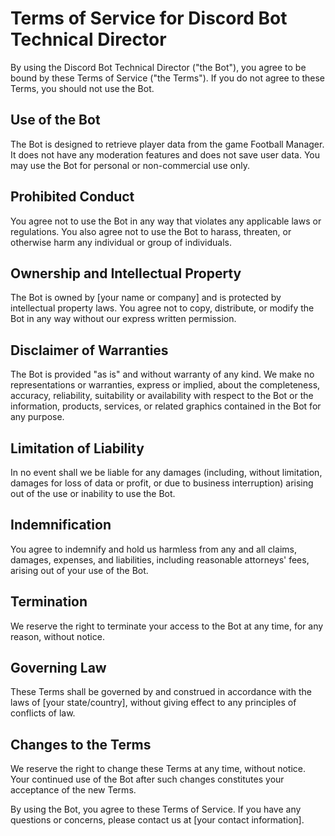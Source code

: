 <body>
    <h1>Terms of Service for Discord Bot Technical Director</h1>
    <p>By using the Discord Bot Technical Director ("the Bot"), you agree to be bound by these Terms of Service ("the Terms"). If you do not agree to these Terms, you should not use the Bot.</p>
    <h2>Use of the Bot</h2>
<p>The Bot is designed to retrieve player data from the game Football Manager. It does not have any moderation features and does not save user data. You may use the Bot for personal or non-commercial use only.</p>

<h2>Prohibited Conduct</h2>
<p>You agree not to use the Bot in any way that violates any applicable laws or regulations. You also agree not to use the Bot to harass, threaten, or otherwise harm any individual or group of individuals.</p>

<h2>Ownership and Intellectual Property</h2>
<p>The Bot is owned by [your name or company] and is protected by intellectual property laws. You agree not to copy, distribute, or modify the Bot in any way without our express written permission.</p>

<h2>Disclaimer of Warranties</h2>
<p>The Bot is provided "as is" and without warranty of any kind. We make no representations or warranties, express or implied, about the completeness, accuracy, reliability, suitability or availability with respect to the Bot or the information, products, services, or related graphics contained in the Bot for any purpose.</p>

<h2>Limitation of Liability</h2>
<p>In no event shall we be liable for any damages (including, without limitation, damages for loss of data or profit, or due to business interruption) arising out of the use or inability to use the Bot.</p>

<h2>Indemnification</h2>
<p>You agree to indemnify and hold us harmless from any and all claims, damages, expenses, and liabilities, including reasonable attorneys' fees, arising out of your use of the Bot.</p>

<h2>Termination</h2>
<p>We reserve the right to terminate your access to the Bot at any time, for any reason, without notice.</p>

<h2>Governing Law</h2>
<p>These Terms shall be governed by and construed in accordance with the laws of [your state/country], without giving effect to any principles of conflicts of law.</p>

<h2>Changes to the Terms</h2>
<p>We reserve the right to change these Terms at any time, without notice. Your continued use of the Bot after such changes constitutes your acceptance of the new Terms.</p>

<p>By using the Bot, you agree to these Terms of Service. If you have any questions or concerns, please contact us at [your contact information].</p>
      </body>

